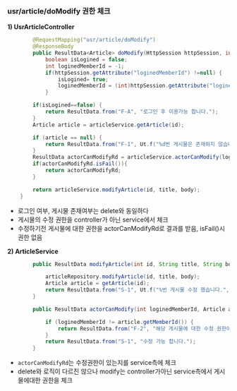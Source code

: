 ### usr/article/doModify 권한 체크

**1\) UsrArticleController**

```java
        @RequestMapping("usr/article/doModify")
        @ResponseBody
        public ResultData<Article> doModify(HttpSession httpSession, int id, String title, String body) {
            boolean isLogined = false;
            int loginedMemberId = -1;
            if(httpSession.getAttribute("loginedMemberId") !=null) {
                isLogined= true;
                loginedMemberId = (int)httpSession.getAttribute("loginedMemberId");
            }

        if(isLogined==false) {
            return ResultData.from("F-A", "로그인 후 이용가능 합니다.");
        }
        Article article = articleService.getArticle(id);

        if (article == null) {
            return ResultData.from("F-1", Ut.f("%d번 게시물은 존재하지 않습니다.", id));
        }
        ResultData actorCanModifyRd = articleService.actorCanModify(loginedMemberId, article);
        if(actorCanModifyRd.isFail()){
            return actorCanModifyRd;
        }

        return articleService.modifyArticle(id, title, body);
    }
```

- 로그인 여부, 게시물 존재여부는 delete와 동일하다
- 게시물의 수정 권한을 controller가 아닌 service에서 체크
- 수정하기전 게시물에 대한 권한을 actorCanModifyRd로 결과를 받음, isFail()시 권한 없음

**2\) ArticleService**

```java
        public ResultData modifyArticle(int id, String title, String body) {

            articleRepository.modifyArticle(id, title, body);
            Article article = getArticle(id);
            return ResultData.from("S-1", Ut.f("%번 게시물 수정 했습니다.", id), article);
        }

        public ResultData actorCanModify(int loginedMemberId, Article article) {

            if (loginedMemberId != article.getMemberId()) {
                return ResultData.from("F-2", "해당 게시물에 대한 수정 권한이 없습니다.");
            }
            return ResultData.from("S-1", "수정 가능 합니다.");
        }
```

- ```actorCanModifyRd```는 수정권한이 있는지를 service측에 체크
- delete와 로직이 다르진 않으나 modify는 controller가아닌 service측에서 게시물에대한 권한을 체크 
